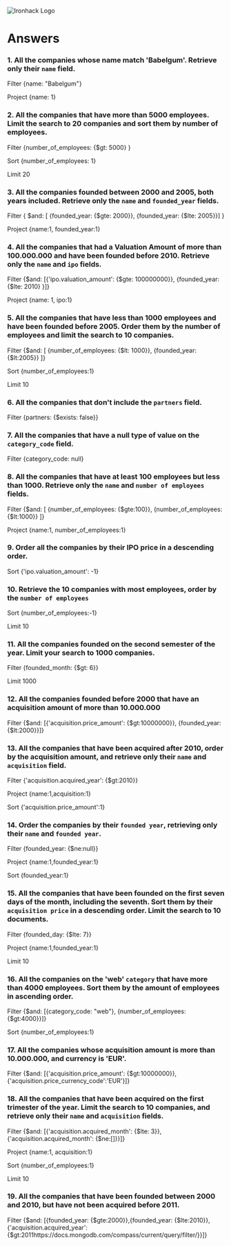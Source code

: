 ![Ironhack Logo](https://i.imgur.com/1QgrNNw.png)

# Answers

### 1. All the companies whose name match 'Babelgum'. Retrieve only their `name` field.

Filter
{name: "Babelgum"}

Project
{name: 1}

### 2. All the companies that have more than 5000 employees. Limit the search to 20 companies and sort them by **number of employees**.

Filter
{number_of_employees: {$gt: 5000} }

Sort
{number_of_employees: 1}

Limit
20

### 3. All the companies founded between 2000 and 2005, both years included. Retrieve only the `name` and `founded_year` fields.

Filter
{ $and: [ {founded_year: {$gte: 2000}}, {founded_year: {$lte: 2005}}] }

Project
{name:1, founded_year:1}

### 4. All the companies that had a Valuation Amount of more than 100.000.000 and have been founded before 2010. Retrieve only the `name` and `ipo` fields.

Filter
{$and: [{'ipo.valuation_amount': {$gte: 100000000}}, {founded_year: {$lte: 2010} }]}

Project
{name: 1, ipo:1}

### 5. All the companies that have less than 1000 employees and have been founded before 2005. Order them by the number of employees and limit the search to 10 companies.

Filter
{$and: [ {number_of_employees: {$lt: 1000}}, {founded_year: {$lt:2005}} ]}

Sort
{number_of_employees:1}

Limit
10

### 6. All the companies that don't include the `partners` field.

Filter
{partners: {$exists: false}}

### 7. All the companies that have a null type of value on the `category_code` field.

Filter
{category_code: null}

### 8. All the companies that have at least 100 employees but less than 1000. Retrieve only the `name` and `number of employees` fields.

Filter
{$and: [ {number_of_employees: {$gte:100}}, {number_of_employees: {$lt:1000}} ]}

Project
{name:1, number_of_employees:1}

### 9. Order all the companies by their IPO price in a descending order.

Sort
{'ipo.valuation_amount': -1}

### 10. Retrieve the 10 companies with most employees, order by the `number of employees`

Sort
{number_of_employees:-1}

Limit
10

### 11. All the companies founded on the second semester of the year. Limit your search to 1000 companies.

Filter
{founded_month: {$gt: 6}}

Limit
1000

### 12. All the companies founded before 2000 that have an acquisition amount of more than 10.000.000

Filter
{$and: [{'acquisition.price_amount': {$gt:10000000}}, {founded_year: {$lt:2000}}]}

### 13. All the companies that have been acquired after 2010, order by the acquisition amount, and retrieve only their `name` and `acquisition` field.

Filter
{'acquisition.acquired_year': {$gt:2010}}

Project
{name:1,acquisition:1}

Sort
{'acquisition.price_amount':1}

### 14. Order the companies by their `founded year`, retrieving only their `name` and `founded year`.

Filter
{founded_year: {$ne:null}}

Project
{name:1,founded_year:1}

Sort
{founded_year:1}

### 15. All the companies that have been founded on the first seven days of the month, including the seventh. Sort them by their `acquisition price` in a descending order. Limit the search to 10 documents.

Filter
{founded_day: {$lte: 7}}

Project
{name:1,founded_year:1}

Limit
10

### 16. All the companies on the 'web' `category` that have more than 4000 employees. Sort them by the amount of employees in ascending order.

Filter
{$and: [{category_code: "web"}, {number_of_employees: {$gt:4000}}]}

Sort
{number_of_employees:1}

### 17. All the companies whose acquisition amount is more than 10.000.000, and currency is 'EUR'.

Filter
{$and: [{'acquisition.price_amount': {$gt:10000000}}, {'acquisition.price_currency_code':'EUR'}]}

### 18. All the companies that have been acquired on the first trimester of the year. Limit the search to 10 companies, and retrieve only their `name` and `acquisition` fields.

Filter
{$and: [{'acquisition.acquired_month': {$lte: 3}}, {'acquisition.acquired_month': {$ne:[]}}]}

Project
{name:1, acquisition:1}

Sort
{number_of_employees:1}

Limit
10

### 19. All the companies that have been founded between 2000 and 2010, but have not been acquired before 2011.

Filter
{$and: [{founded_year: {$gte:2000}},{founded_year: {$lte:2010}}, {'acquisition.acquired_year': {$gt:2011https://docs.mongodb.com/compass/current/query/filter/}}]}
